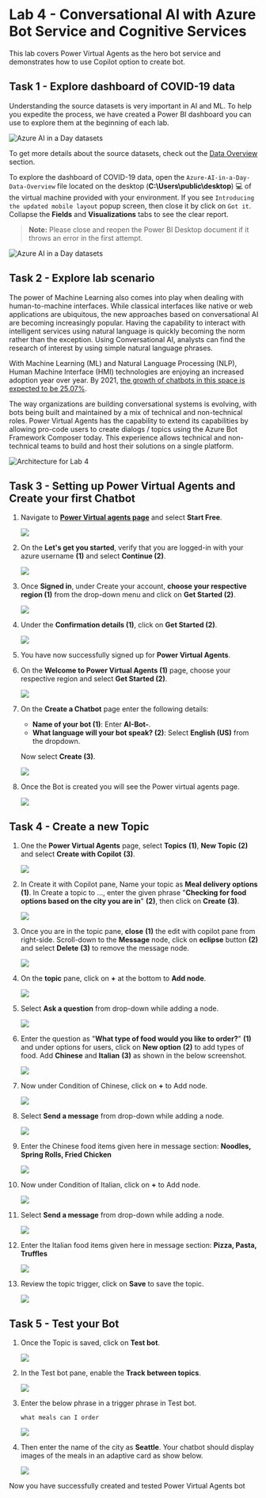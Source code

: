 # Lab 4 - Conversational AI with Azure Bot Service and Cognitive Services

This lab covers Power Virtual Agents as the hero bot service and demonstrates how to use Copilot option to create bot.

## Task 1 - Explore dashboard of COVID-19 data

Understanding the source datasets is very important in AI and ML. To help you expedite the process, we have created a Power BI dashboard you can use to explore them at the beginning of each lab.

![Azure AI in a Day datasets](./media/SHC1.png)

To get more details about the source datasets, check out the [Data Overview](https://github.com/CloudLabsAI-Azure/ai-in-a-day/blob/main/data-overview.md) section.

To explore the dashboard of COVID-19 data, open the `Azure-AI-in-a-Day-Data-Overview` file located on the desktop (**C:\Users\public\desktop**) 💻 of the virtual machine provided with your environment. If you see `Introducing the updated mobile layout` popup screen, then close it by click on `Got it`. Collapse the **Fields** and **Visualizations** tabs to see the clear report.

> **Note:** Please close and reopen the Power BI Desktop document if it throws an error in the first attempt.

 ![Azure AI in a Day datasets](./media/powerbireportopen.png)

## Task 2 - Explore lab scenario

The power of Machine Learning also comes into play when dealing with human-to-machine interfaces. While classical interfaces like native or web applications are ubiquitous, the new approaches based on conversational AI are becoming increasingly popular. Having the capability to interact with intelligent services using natural language is quickly becoming the norm rather than the exception. Using Conversational AI, analysts can find the research of interest by using simple natural language phrases.

With Machine Learning (ML) and Natural Language Processing (NLP), Human Machine Interface (HMI) technologies are enjoying an increased adoption year over year. By 2021, [the growth of chatbots in this space is expected to be 25.07%](https://www.technavio.com/report/chatbot-market-industry-analysis).


The way organizations are building conversational systems is evolving, with bots being built and maintained by a mix of technical and non-technical roles. Power Virtual Agents has the capability to extend its capabilities by allowing pro-code users to create dialogs / topics using the Azure Bot Framework Composer today. This experience allows technical and non-technical teams to build and host their solutions on a single platform.

![Architecture for Lab 4](media/ai-workflow.png)

## Task 3 - Setting up Power Virtual Agents and Create your first Chatbot

1. Navigate to **[Power Virtual agents page](https://powervirtualagents.microsoft.com/en-us/)** and select **Start Free**.

   ![](media/power-virtual-agent-sign-up.png)

2. On the **Let's get you started**, verify that you are logged-in with your azure username **(1)** and select **Continue (2)**. 

   ![](media/upd-l3-t3-s2.png)

3. Once **Signed in**, under Create your account, **choose your respective region (1)** from the drop-down menu and click on **Get Started (2)**.
   
   ![](media/upd-l3-t3-s3.png)
   
4. Under the **Confirmation details (1)**, click on **Get Started (2)**.

    ![](media/upd-l3-t3-s4.png)

5. You have now successfully signed up for **Power Virtual Agents**.

6. On the **Welcome to Power Virtual Agents (1)** page, choose your respective region and select **Get Started (2)**.

   ![](media/PVA-select-region.1.png)

7. On the **Create a Chatbot** page enter the following details:

   - **Name of your bot (1)**: Enter **AI-Bot-<inject key="DeploymentID" enableCopy="false"/>**.
   - **What language will your bot speak? (2)**: Select **English (US)** from the dropdown.

   Now select **Create (3)**.

   ![](media/chatbotcreate.png)

8. Once the Bot is created you will see the Power virtual agents page.

   ![](media/chatbothomepage.png)

## Task 4 - Create a new Topic

1. One the **Power Virtual Agents** page, select **Topics** **(1)**, **New Topic** **(2)** and select **Create with Copilot** **(3)**.

   ![](media/cai-l4-t4-s1.png)

2. In Create it with Copilot pane, Name your topic as **Meal delivery options** **(1)**. In Create a topic to ..., enter the given phrase "**Checking for food options based on the city you are in**" **(2)**, then click on **Create** **(3)**.

   ![](media/cai-l4-t4-s2.png)

3. Once you are in the topic pane, **close** **(1)** the edit with copilot pane from right-side. Scroll-down to the **Message** node, click on **eclipse** button **(2)** and select **Delete** **(3)** to remove the message node.

   ![](media/cai-l4-t4-s3.png)

4. On the **topic** pane, click on **+** at the bottom to **Add node**.

   ![](media/cai-l4-t4-s4.png)

5. Select **Ask a question** from drop-down while adding a node.

   ![](media/cai-l4-t4-s5.png)

6. Enter the question as "**What type of food would you like to order?**" **(1)** and under options for users, click on **New option** **(2)** to add types of food. Add **Chinese** and **Italian** **(3)** as shown in the below screenshot.

    ![](media/cai-l4-t4-s6.png)
   
7. Now under Condition of Chinese, click on **+** to Add node.

   ![](media/cai-l4-t4-s7new.png)

8. Select **Send a message** from drop-down while adding a node.

   ![](media/cai-l4-t4-s8.png)

9. Enter the Chinese food items given here in message section: **Noodles, Spring Rolls, Fried Chicken**

   ![](media/cai-l4-t4-s9.png)

10. Now under Condition of Italian, click on **+** to Add node.

    ![](media/cai-l4-t4-s10.png)

11. Select **Send a message** from drop-down while adding a node.

    ![](media/cai-l4-t4-s11.png)

12. Enter the Italian food items given here in message section: **Pizza, Pasta, Truffles**

    ![](media/cai-l4-t4-s12.png)

13. Review the topic trigger, click on **Save** to save the topic.

    ![](media/cai-l4-t4-s13new.png)

## Task 5 - Test your Bot

1. Once the Topic is saved, click on **Test bot**.

   ![](media/cai-l4-t4-s13new1.png)

2. In the Test bot pane, enable the **Track between topics**.

   ![](media/track-between-topics.png)

3. Enter the below phrase in a trigger phrase in Test bot. 

   ```what meals can I order```

   ![](media/lab3-task7-step3.png)

4. Then enter the name of the city as **Seattle**. Your chatbot should display images of the meals in an adaptive card as show below.

   ![](media/final-bot.png)

Now you have successfully created and tested Power Virtual Agents bot
